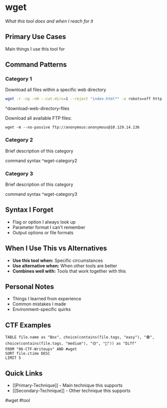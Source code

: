 # wget

_What this tool does and when I reach for it_

## Primary Use Cases

Main things I use this tool for

## Command Patterns

### Category 1

Download all files within a specific web directory
```bash
wget -r -np -nH --cut-dirs=1 --reject "index.html*" -e robots=off http://10.10.237.124/development/
```
^download-web-directory-files

Download all available FTP files:
```shell
wget -m --no-passive ftp://anonymous:anonymous@10.129.14.136
```


### Category 2

Brief description of this category

command syntax ^wget-category2

### Category 3

Brief description of this category

command syntax ^wget-category3

## Syntax I Forget

- Flag or option I always look up
- Parameter format I can't remember
- Output options or file formats

## When I Use This vs Alternatives

- **Use this tool when:** Specific circumstances
- **Use alternative when:** When other tools are better
- **Combines well with:** Tools that work together with this

## Personal Notes

- Things I learned from experience
- Common mistakes I made
- Environment-specific quirks

## CTF Examples

```dataview
TABLE file.name as "Box", choice(contains(file.tags, "easy"), "🟢", choice(contains(file.tags, "medium"), "🟡", "🔴")) as "Diff"
FROM "06-CTF-Writeups" AND #wget
SORT file.ctime DESC
LIMIT 5
```

## Quick Links

- [[Primary-Technique]] - Main technique this supports
- [[Secondary-Technique]] - Other technique this supports

#wget #tool